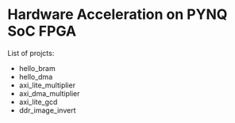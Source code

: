 # Hardware Acceleration on PYNQ SoC FPGA

List of projcts:
- hello_bram
- hello_dma
- axi_lite_multiplier
- axi_dma_multiplier
- axi_lite_gcd
- ddr_image_invert

